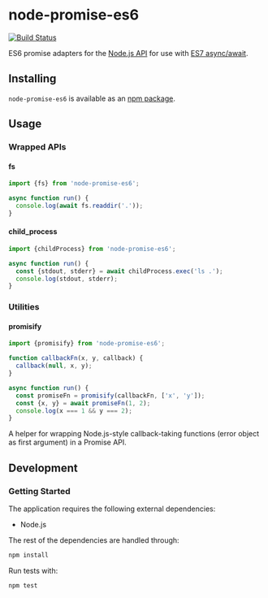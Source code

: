 # node-promise-es6
[![Build Status](https://travis-ci.org/vinsonchuong/node-promise-es6.svg?branch=master)](https://travis-ci.org/vinsonchuong/node-promise-es6)

ES6 promise adapters for the [Node.js API](https://nodejs.org/api/) for use
with [ES7 async/await](https://github.com/lukehoban/ecmascript-asyncawait).

## Installing
`node-promise-es6` is available as an
[npm package](https://www.npmjs.com/package/node-promise-es6).

## Usage

### Wrapped APIs

#### fs
```js
import {fs} from 'node-promise-es6';

async function run() {
  console.log(await fs.readdir('.'));
}
```

#### child_process
```js
import {childProcess} from 'node-promise-es6';

async function run() {
  const {stdout, stderr} = await childProcess.exec('ls .');
  console.log(stdout, stderr);
}
```

### Utilities

#### promisify
```js
import {promisify} from 'node-promise-es6';

function callbackFn(x, y, callback) {
  callback(null, x, y);
}

async function run() {
  const promiseFn = promisify(callbackFn, ['x', 'y']);
  const {x, y} = await promiseFn(1, 2);
  console.log(x === 1 && y === 2);
}
```

A helper for wrapping Node.js-style callback-taking functions (error object as
first argument) in a Promise API.

## Development
### Getting Started
The application requires the following external dependencies:
* Node.js

The rest of the dependencies are handled through:
```bash
npm install
```

Run tests with:
```bash
npm test
```
